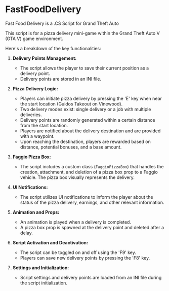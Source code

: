 # FastFoodDelivery
Fast Food Delivery is a .CS Script for Grand Theft Auto

This script is for a pizza delivery mini-game within the Grand Theft Auto V (GTA V) game environment. 


Here's a breakdown of the key functionalities:

1. **Delivery Points Management:**
   - The script allows the player to save their current position as a delivery point.
   - Delivery points are stored in an INI file.

2. **Pizza Delivery Logic:**
   - Players can initiate pizza delivery by pressing the 'E' key when near the start location (Guidos Takeout on Vinewood).
   - Two delivery modes exist: single delivery or a job with multiple deliveries.
   - Delivery points are randomly generated within a certain distance from the start location.
   - Players are notified about the delivery destination and are provided with a waypoint.
   - Upon reaching the destination, players are rewarded based on distance, potential bonuses, and a base amount.

3. **Faggio Pizza Box:**
   - The script includes a custom class (`FaggioPizzaBox`) that handles the creation, attachment, and deletion of a pizza box prop to a Faggio vehicle. The pizza box visually represents the delivery.

4. **UI Notifications:**
   - The script utilizes UI notifications to inform the player about the status of the pizza delivery, earnings, and other relevant information.

5. **Animation and Props:**
   - An animation is played when a delivery is completed.
   - A pizza box prop is spawned at the delivery point and deleted after a delay.

6. **Script Activation and Deactivation:**
   - The script can be toggled on and off using the 'F9' key.
   - Players can save new delivery points by pressing the 'F8' key.

7. **Settings and Initialization:**
   - Script settings and delivery points are loaded from an INI file during the script initialization.

